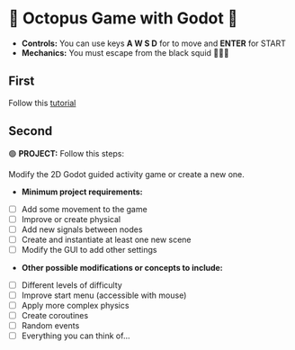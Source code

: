 # 🐙 Octopus Game with Godot 🐙

* **Controls:** You can use keys **A W S D** for to move and **ENTER** for START
* **Mechanics:** You must escape from the black squid 🦑🦑🦑

## First
Follow this [tutorial](https://docs.godotengine.org/en/stable/getting_started/first_2d_game/index.html) 

## Second
🟢 **PROJECT:** Follow this steps:

Modify the 2D Godot guided activity game or create a new one.

* **Minimum project requirements:**

- [ ] Add some movement to the game
- [ ] Improve or create physical
- [ ] Add new signals between nodes
- [ ] Create and instantiate at least one new scene
- [ ] Modify the GUI to add other settings

* **Other possible modifications or concepts to include:**

- [ ] Different levels of difficulty
- [ ] Improve start menu (accessible with mouse)
- [ ] Apply more complex physics
- [ ] Create coroutines
- [ ] Random events
- [ ] Everything you can think of...
